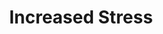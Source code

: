 ---
ee_id_thing: '2224'
site: '1'
type: '2'
inv_num: 2012-044
url: 2012-044-increased-stress
title: Increased Stress
year: '2012'
display_year: '2012'
medium: Wastebasket, Red Bull Cans
dims: 15 x 11 x 11in
pitch: ''
ps: ''
live_url: ''
related: ''
youtube: ''
related_code: ''
imgs: increased-stress-2012-044-full-database-ih.jpg
subheading: ''
download: ''
add_credit: ''
commission: ''
layout: things-i-made
---